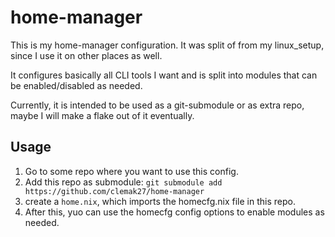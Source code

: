 # home-manager

This is my home-manager configuration. It was split of from my linux_setup,
since I use it on other places as well.

It configures basically all CLI tools I want and is split into modules that can be
enabled/disabled as needed.

Currently, it is intended to be used as a git-submodule or as extra repo,
maybe I will make a flake out of it eventually.

## Usage

1. Go to some repo where you want to use this config.
2. Add this repo as submodule: `git submodule add https://github.com/clemak27/home-manager`
3. create a `home.nix`, which imports the homecfg.nix file in this repo.
4. After this, yuo can use the homecfg config options to enable modules as needed.
